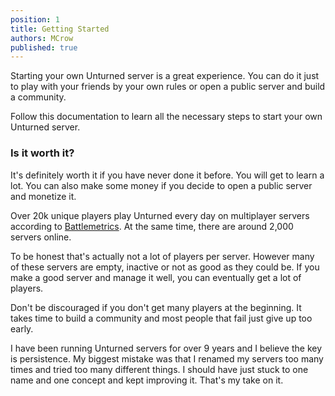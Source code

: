 ```yaml
---
position: 1
title: Getting Started
authors: MCrow
published: true
---
```


Starting your own Unturned server is a great experience. You can do it just to play with your friends by your own rules or open a public server and build a community.  

Follow this documentation to learn all the necessary steps to start your own Unturned server.

### Is it worth it?
It's definitely worth it if you have never done it before. You will get to learn a lot. You can also make some money if you decide to open a public server and monetize it.

Over 20k unique players play Unturned every day on multiplayer servers according to [Battlemetrics](https://www.battlemetrics.com/servers/unturned/stats). At the same time, there are around 2,000 servers online. 

To be honest that's actually not a lot of players per server. However many of these servers are empty, inactive or not as good as they could be. If you make a good server and manage it well, you can eventually get a lot of players.

Don't be discouraged if you don't get many players at the beginning. It takes time to build a community and most people that fail just give up too early.

I have been running Unturned servers for over 9 years and I believe the key is persistence. My biggest mistake was that I renamed my servers too many times and tried too many different things. I should have just stuck to one name and one concept and kept improving it. That's my take on it.


<!-- ### Hardware Requirements
#### CPU
You don't need a very powerful CPU to run an Unturned server. They usually don't consume more than 50-100% of a single thread.  

I have used the following CPUs to run my Unturned servers: 
- Intel Xeon E3-1270v6 - 4c/8t - 3.8 GHz/4.2 GHz (6 servers)
- Intel Core i7-7700 - 4c/8t - 3.6 GHz/4.2 GHz (6 server)
- AMD Ryzen 5 3600 - 6c/12t - 3.6 GHz/4.2 GHz (8 servers)

#### RAM
Unturned RAM usage per map is as follows:
- PEI: 1.05 GB
- Washington: 1.08 GB
- Yukon: 1.24 GB
- Russia: 1.50 GB
- Germany: 1.81 GB

As you can see, the difference between maps is not that big. I recommend having at least 2 GB of RAM for a single server. -->